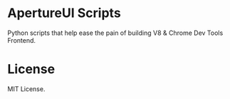 # ApertureUI Scripts

Python scripts that help ease the pain of building V8 & Chrome Dev Tools Frontend.

# License
MIT License. 
